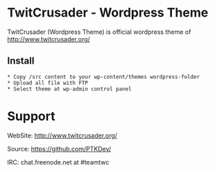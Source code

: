 # TwitCrusader - Wordpress Theme

TwitCrusader (Wordpress Theme) is official wordpress theme of http://www.twitcrusader.org/


## Install
	* Copy /src content to your wp-content/themes wordpress-folder
	* Upload all file with FTP
	* Select theme at wp-admin control panel


# Support

WebSite: http://www.twitcrusader.org/

Source: https://github.com/PTKDev/

IRC: chat.freenode.net at #teamtwc
